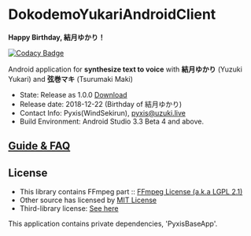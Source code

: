 # DokodemoYukariAndroidClient

**Happy Birthday, 結月ゆかり！**

[![Codacy Badge](https://api.codacy.com/project/badge/Grade/6ad4565a3d884dc1a61a2d1016823948)](https://www.codacy.com/app/pyxis/DokodemoYukariAndroidClient?utm_source=github.com&amp;utm_medium=referral&amp;utm_content=WindSekirun/DokodemoYukariAndroidClient&amp;utm_campaign=Badge_Grade)

Android application for **synthesize text to voice** with **結月ゆかり** (Yuzuki Yukari) and **弦巻マキ** (Tsurumaki Maki)

* State: Release as 1.0.0 [Download](https://github.com/WindSekirun/DokodemoYukariAndroidClient/releases)
* Release date: 2018-12-22 (Birthday of 結月ゆかり)
* Contact Info: Pyxis(WindSekirun), pyxis@uzuki.live
* Build Environment: Android Studio 3.3 Beta 4 and above.

## [Guide & FAQ](https://github.com/WindSekirun/DokodemoYukariAndroidClient/blob/master/Guide.md)

## License

* This library contains FFmpeg part :: [FFmpeg License (a.k.a LGPL 2.1)](https://www.ffmpeg.org/legal.html)
* Other source has licensed by [MIT License](https://github.com/WindSekirun/DokodemoYukariAndroidClient/blob/master/LICENSE.MD)
* Third-library license:  [See here](https://github.com/WindSekirun/DokodemoYukariAndroidClient/blob/master/LICENSE.MD)

This application contains private dependencies, 'PyxisBaseApp'.
